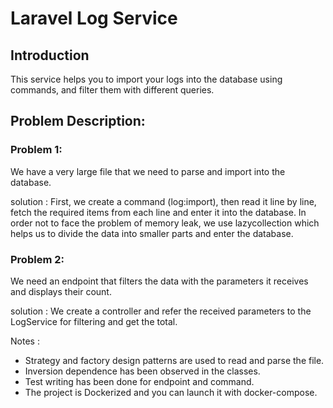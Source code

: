 # Laravel Log Service

## Introduction

This service helps you to import your logs into the database using commands, and filter them with different queries.

## Problem Description:

### Problem 1: 
We have a very large file that we need to parse and import into the database.

solution :
First, we create a command (log:import), then read it line by line, fetch the required items from each line and enter it into the database.
In order not to face the problem of memory leak, we use lazycollection
which helps us to divide the data into smaller parts and enter the database.

### Problem 2: 
We need an endpoint that filters the data with the parameters it receives and displays their count.

solution :
We create a controller and refer the received parameters to the LogService for filtering and get the total.

Notes :

-   Strategy and factory design patterns are used to read and parse the file.
-   Inversion dependence has been observed in the classes.
-   Test writing has been done for endpoint and command.
-   The project is Dockerized and you can launch it with docker-compose.
